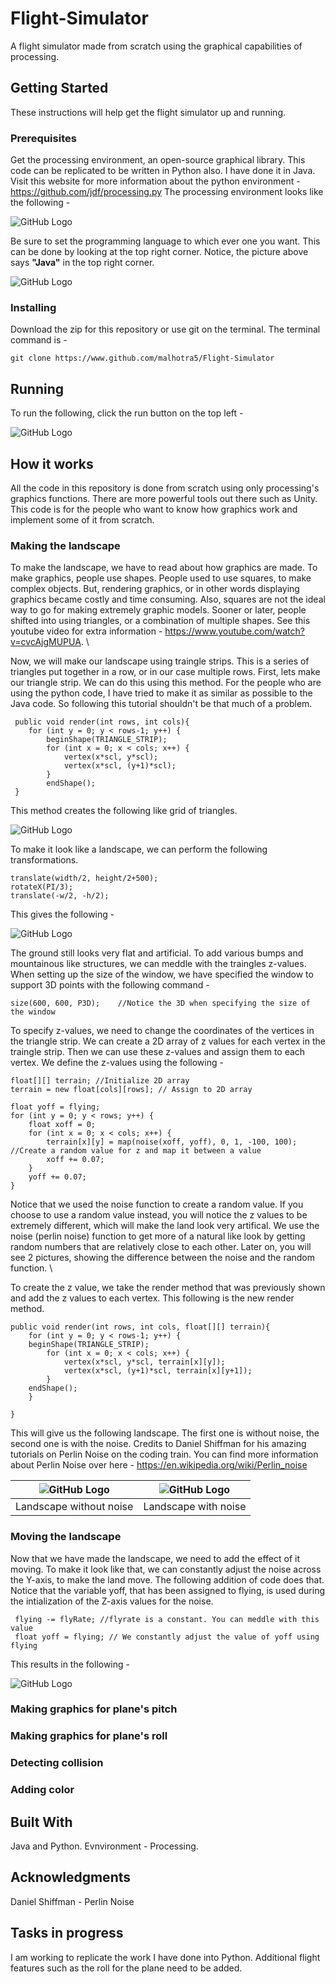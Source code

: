 # Flight-Simulator
A flight simulator made from scratch using the graphical capabilities of processing.
## Getting Started
These instructions will help get the flight simulator up and running. 
### Prerequisites
Get the processing environment, an open-source graphical library. This code can be replicated to be  written in Python also. I have done it in Java. Visit this website for more information about the python environment - https://github.com/jdf/processing.py 
The processing environment looks like the following - 

![GitHub Logo](/Pictures/procEnv_Java.jpg)

Be sure to set the programming language to which ever one you want. This can be done by looking at the top right corner. Notice, the picture above says **"Java"** in the top right corner.

![GitHub Logo](/Pictures/procEnv_Python.jpg)

### Installing 
Download the zip for this repository or use git on the terminal. The terminal command is - 
    
    git clone https://www.github.com/malhotra5/Flight-Simulator

## Running
To run the following, click the run button on the top left - 

![GitHub Logo](/Pictures/run.jpg)

## How it works
All the code in this repository is done from scratch using only processing's graphics functions. There are more powerful tools out there such as Unity. This code is for the people who want to know how graphics work and implement some of it from scratch.  
### Making the landscape
To make the landscape, we have to read about how graphics are made. To make graphics, people use shapes. People used to use squares, to make complex objects. But, rendering graphics, or in other words displaying graphics became costly and time consuming. Also, squares are not the ideal way to go for making extremely graphic models. Sooner or later, people shifted into using triangles, or a combination of multiple shapes. See this youtube video for extra information - https://www.youtube.com/watch?v=cvcAjgMUPUA. \

Now, we will make our landscape using traingle strips. This is a series of triangles put together in a row, or in our case multiple rows. First, lets make our triangle strip. We can do this using this method. For the people who are using the python code, I have tried to make it as similar as possible to the Java code. So following this tutorial shouldn't be that much of a problem.

     public void render(int rows, int cols){
        for (int y = 0; y < rows-1; y++) {
            beginShape(TRIANGLE_STRIP);
            for (int x = 0; x < cols; x++) {
                vertex(x*scl, y*scl);
                vertex(x*scl, (y+1)*scl);
            }
            endShape();
     }
     
 This method creates the following like grid of triangles.
 
 ![GitHub Logo](/Pictures/triangleStrip.jpg)
 
 To make it look like a landscape, we can perform the following transformations.
 
    translate(width/2, height/2+500);
    rotateX(PI/3);
    translate(-w/2, -h/2);
    
This gives the following - 

 ![GitHub Logo](/Pictures/initLand.jpg)

The ground still looks very flat and artificial. To add various bumps and mountainous like structures, we can meddle with the traingles z-values. When setting up the size of the window, we have specified the window to support 3D points with the following command - 

    size(600, 600, P3D);    //Notice the 3D when specifying the size of the window

To specify z-values, we need to change the coordinates of the vertices in the triangle strip. We can create a 2D array of z values for each vertex in the traingle strip. Then we can use these z-values and assign them to each vertex. We define the z-values using the following - 

    float[][] terrain; //Initialize 2D array
    terrain = new float[cols][rows]; // Assign to 2D array
    
    float yoff = flying;
    for (int y = 0; y < rows; y++) {
        float xoff = 0;
        for (int x = 0; x < cols; x++) {
            terrain[x][y] = map(noise(xoff, yoff), 0, 1, -100, 100); //Create a random value for z and map it between a value
            xoff += 0.07;
        }
        yoff += 0.07;
    }
Notice that we used the noise function to create a random value. If you choose to use a random value instead, you will notice the  z values to be extremely different, which will make the land look very artifical. We use the noise (perlin noise) function to get more of a natural like look by getting random numbers that are relatively close to each other. Later on, you will see 2 pictures, showing the difference between the noise and the random function. \

To create the z value, we take the render method that was previously shown and add the z values to each vertex. This following is the new render method.

    public void render(int rows, int cols, float[][] terrain){
        for (int y = 0; y < rows-1; y++) {
        beginShape(TRIANGLE_STRIP);
            for (int x = 0; x < cols; x++) {
                vertex(x*scl, y*scl, terrain[x][y]);
                vertex(x*scl, (y+1)*scl, terrain[x][y+1]);
            }
        endShape();
        }
 
    }
 
This will give us the following landscape. The first one is without noise, the second one is with the noise. Credits to Daniel Shiffman for his amazing tutorials on Perlin Noise on the coding train. You can find more information about Perlin Noise over here - https://en.wikipedia.org/wiki/Perlin_noise

 ![GitHub Logo](/Pictures/withoutNoise.jpg)| ![GitHub Logo](/Pictures/noise.jpg)
 ----------------------------------------- |---------------------------------------
 Landscape without noise|Landscape with noise


### Moving the landscape
Now that we have made the landscape, we need to add the effect of it moving. To make it look like that, we can constantly adjust the noise across the Y-axis, to make the land move. The following addition of code does that. Notice that the variable yoff, that has been assigned to flying, is used during the intialization of the Z-axis values for the noise. 
     
     flying -= flyRate; //flyrate is a constant. You can meddle with this value
     float yoff = flying; // We constantly adjust the value of yoff using flying
     
This results in the following - 

 ![GitHub Logo](/Pictures/noiseMove.gif)

### Making graphics for plane's pitch

### Making graphics for plane's roll

### Detecting collision

### Adding color

## Built With
Java and Python. Evnvironment - Processing.

## Acknowledgments
Daniel Shiffman - Perlin Noise

## Tasks in progress 
I am working to replicate the work I have done into Python. Additional flight features such as the roll for the plane need to be added.

